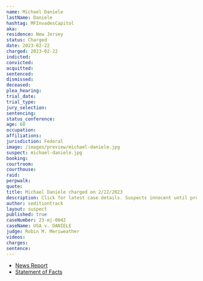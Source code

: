 ```yaml
---
name: Michael Daniele
lastName: Daniele
hashtag: MFInvadesCapitol
aka:
residence: New Jersey
status: Charged
date: 2023-02-22
charged: 2023-02-22
indicted:
convicted:
acquitted:
sentenced:
dismissed:
deceased:
plea_hearing:
trial_date:
trial_type:
jury_selection:
sentencing:
status_conference:
age: 60
occupation:
affiliations:
jurisdiction: Federal
image: /images/preview/michael-daniele.jpg
suspect: michael-daniele.jpg
booking:
courtroom:
courthouse:
raid:
perpwalk:
quote:
title: Michael Daniele charged on 2/22/2023
description: Click for latest case details. Suspects innocent until proven guilty.
author: seditiontrack
layout: suspect
published: true
caseNumber: 23-mj-0042
caseName: USA v. DANIELE
judge: Robin M. Meriweather
videos:
charges:
sentence:
---
```

- [News Report](https://www.courierpostonline.com/story/news/local/south-jersey/2023/02/27/capitol-rioters-sentenced-retired-nj-state-trooper-michael-daniele/69951038007/)
- [Statement of Facts](https://storage.courtlistener.com/recap/gov.uscourts.dcd.252406/gov.uscourts.dcd.252406.1.1.pdf)
